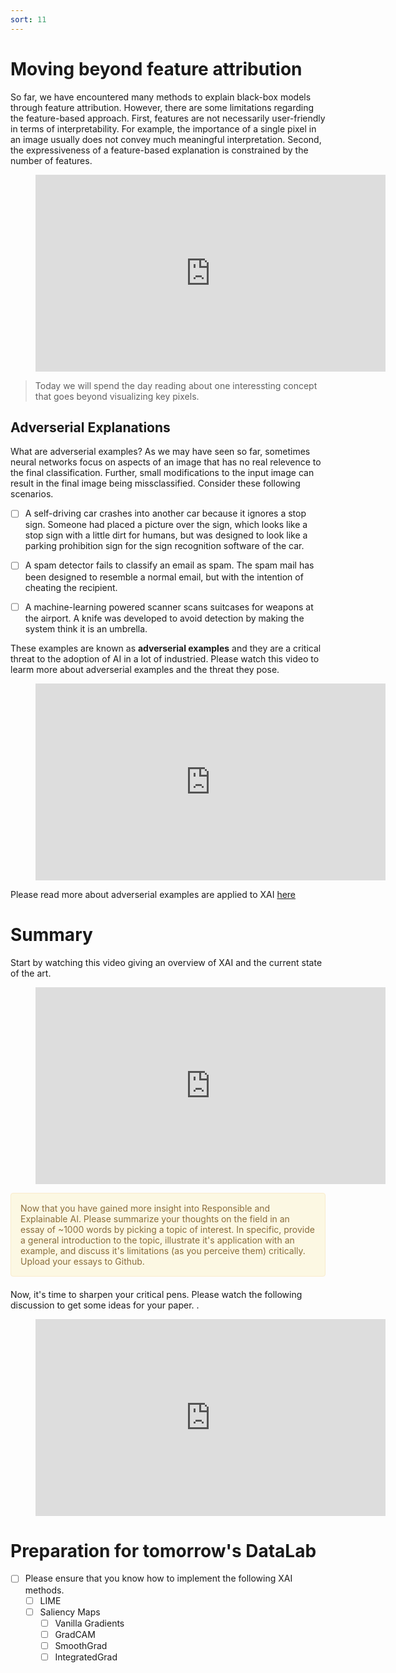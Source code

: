 ```yaml
---
sort: 11
---
```


# Moving beyond feature attribution
So far, we have encountered many methods to explain black-box models through
feature attribution. However, there are some limitations regarding the
feature-based approach. First, features are not necessarily user-friendly
in terms of interpretability. For example, the importance of a single pixel
in an image usually does not convey much meaningful interpretation.
Second, the expressiveness of a feature-based explanation is constrained by the number of features.

<!-- blank line -->
<figure class="video_container">
<iframe width="560" height="315" src="https://www.youtube.com/embed/Ff-Dx79QEEY" title="YouTube video player" frameborder="0" allow="accelerometer; autoplay; clipboard-write; encrypted-media; gyroscope; picture-in-picture" allowfullscreen></iframe>
</figure>
<!-- blank line -->


> Today we will spend the day reading about one interessting concept that goes beyond visualizing key pixels.

## Adverserial Explanations

What are adverserial examples? As we may have seen so far, sometimes neural networks focus on aspects of an image that has no real relevence to the final classification. Further, small modifications to the input image can result in the final image being missclassified. Consider these following scenarios.

- [ ] A self-driving car crashes into another car because it ignores a stop sign. Someone had placed a picture over the sign, which looks like a stop sign with a little dirt for humans, but was designed to look like a parking prohibition sign for the sign recognition software of the car.

- [ ] A spam detector fails to classify an email as spam. The spam mail has been designed to resemble a normal email, but with the intention of cheating the recipient.

- [ ] A machine-learning powered scanner scans suitcases for weapons at the airport. A knife was developed to avoid detection by making the system think it is an umbrella.

These examples are known as **adverserial examples** and they are a critical threat to the adoption of AI in a lot of industried. Please watch this video to learm more about adverserial examples and the threat they pose.

<!-- blank line -->
<figure class="video_container">
<iframe width="560" height="315" src="https://www.youtube-nocookie.com/embed/4rFOkpI0Lcg" title="YouTube video player" frameborder="0" allow="accelerometer; autoplay; clipboard-write; encrypted-media; gyroscope; picture-in-picture" allowfullscreen></iframe>
</figure>
<!-- blank line -->

Please read more about adverserial examples are applied to XAI [here](https://christophm.github.io/interpretable-ml-book/adversarial.html)

# Summary
Start by watching this video giving an overview of XAI and the current state of the art.

<!-- blank line -->
<figure class="video_container">
<iframe width="560" height="315" src="https://www.youtube-nocookie.com/embed/dT8W7jdIT5M" title="YouTube video player" frameborder="0" allow="accelerometer; autoplay; clipboard-write; encrypted-media; gyroscope; picture-in-picture" allowfullscreen></iframe>
</figure>
<!-- blank line -->

<div style="padding: 15px; border: 1px solid transparent; border-color: transparent; margin-bottom: 20px; border-radius: 4px; color: #8a6d3b;; background-color: #fcf8e3; border-color: #faebcc;">
Now that you have gained more insight into Responsible and Explainable AI. Please summarize your thoughts on the field in an essay of ~1000 words by picking a topic of interest. In specific, provide a general introduction to the topic, illustrate it's application with an example, and discuss it's limitations (as you perceive them) critically. Upload your essays to Github.
 </div>

Now, it's time to sharpen your critical pens. Please watch the following discussion to get some ideas for your paper. .

<!-- blank line -->
<figure class="video_container">
<iframe width="560" height="315" src="https://www.youtube-nocookie.com/embed/0LIACHcxpHU" title="YouTube video player" frameborder="0" allow="accelerometer; autoplay; clipboard-write; encrypted-media; gyroscope; picture-in-picture" allowfullscreen></iframe>
</figure>
<!-- blank line -->


# Preparation for tomorrow's DataLab

- [ ] Please ensure that you know how to implement the following XAI methods.
  - [ ] LIME
  - [ ] Saliency Maps
    - [ ] Vanilla Gradients
    - [ ] GradCAM
    - [ ] SmoothGrad
    - [ ] IntegratedGrad
